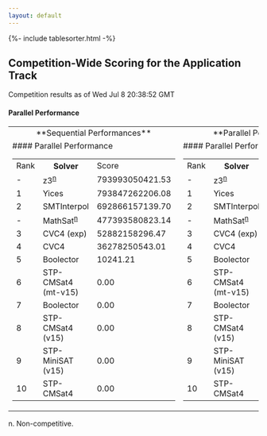 ```yaml
---
layout: default
---
```

{%- include tablesorter.html -%}

## Competition-Wide Scoring for the Application Track

Competition results as of Wed Jul 8 20:38:52 GMT 




#### Parallel Performance
<table id="parallel" class="result sorted">
<tr><td align=center>**Sequential Performances**</td><td align=center>**Parallel Performances**</td>
</tr>
<tr class="center">
<td>
#### Parallel Performance
<table id="parallel" class="result sorted">
<tr><td>Rank</td><th class="center">Solver</th>
<td>Score</td>
</tr>
<tr class="center">
<td> -</td>
<td><span class="non-competing-grey">z3<sup><a href="#fn">n</a></sup></span></td>
<td class="right">793993050421.53</td>
</tr>
<tr class="center">
<td class="right">1</td>
<td>Yices</td>
<td class="right">793847262206.08</td>
</tr>
<tr class="center">
<td class="right">2</td>
<td>SMTInterpol</td>
<td class="right">692866157139.70</td>
</tr>
<tr class="center">
<td> -</td>
<td><span class="non-competing-grey">MathSat<sup><a href="#fn">n</a></sup></span></td>
<td class="right">477393580823.14</td>
</tr>
<tr class="center">
<td class="right">3</td>
<td>CVC4 (exp)</td>
<td class="right">52882158296.47</td>
</tr>
<tr class="center">
<td class="right">4</td>
<td>CVC4</td>
<td class="right">36278250543.01</td>
</tr>
<tr class="center">
<td class="right">5</td>
<td>Boolector</td>
<td class="right">10241.21</td>
</tr>
<tr class="center">
<td class="right">6</td>
<td>STP-CMSat4 (mt-v15)</td>
<td class="right">0.00</td>
</tr>
<tr class="center">
<td class="right">7</td>
<td>Boolector</td>
<td class="right">0.00</td>
</tr>
<tr class="center">
<td class="right">8</td>
<td>STP-CMSat4 (v15)</td>
<td class="right">0.00</td>
</tr>
<tr class="center">
<td class="right">9</td>
<td>STP-MiniSAT (v15)</td>
<td class="right">0.00</td>
</tr>
<tr class="center">
<td class="right">10</td>
<td>STP-CMSat4</td>
<td class="right">0.00</td>
</tr>
</table>
</td>
<td>
#### Parallel Performance
<table id="parallel" class="result sorted">
<tr><td>Rank</td><th class="center">Solver</th>
<td>Score</td>
</tr>
<tr class="center">
<td> -</td>
<td><span class="non-competing-grey">z3<sup><a href="#fn">n</a></sup></span></td>
<td class="right">793993050421.53</td>
</tr>
<tr class="center">
<td class="right">1</td>
<td>Yices</td>
<td class="right">793847262206.08</td>
</tr>
<tr class="center">
<td class="right">2</td>
<td>SMTInterpol</td>
<td class="right">692866158574.61</td>
</tr>
<tr class="center">
<td> -</td>
<td><span class="non-competing-grey">MathSat<sup><a href="#fn">n</a></sup></span></td>
<td class="right">477393580823.14</td>
</tr>
<tr class="center">
<td class="right">3</td>
<td>CVC4 (exp)</td>
<td class="right">52882158867.39</td>
</tr>
<tr class="center">
<td class="right">4</td>
<td>CVC4</td>
<td class="right">36278250543.01</td>
</tr>
<tr class="center">
<td class="right">5</td>
<td>Boolector</td>
<td class="right">10241.21</td>
</tr>
<tr class="center">
<td class="right">6</td>
<td>STP-CMSat4 (mt-v15)</td>
<td class="right">0.00</td>
</tr>
<tr class="center">
<td class="right">7</td>
<td>Boolector</td>
<td class="right">0.00</td>
</tr>
<tr class="center">
<td class="right">8</td>
<td>STP-CMSat4 (v15)</td>
<td class="right">0.00</td>
</tr>
<tr class="center">
<td class="right">9</td>
<td>STP-MiniSAT (v15)</td>
<td class="right">0.00</td>
</tr>
<tr class="center">
<td class="right">10</td>
<td>STP-CMSat4</td>
<td class="right">0.00</td>
</tr>
</table>
</td>
</tr>
</table>
<span id="fn"> n. Non-competitive.</span>

